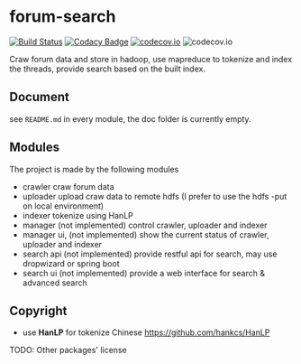 # forum-search

[![Build Status](https://travis-ci.org/at15/forum-search.svg?branch=master)](https://travis-ci.org/at15/forum-search)
[![Codacy Badge](https://api.codacy.com/project/badge/grade/790be2c9fe3b469c8a9660c6b8d67a43)](https://www.codacy.com/app/at15/forum-search)
[![codecov.io](https://codecov.io/github/at15/forum-search/coverage.svg?branch=master)](https://codecov.io/github/at15/forum-search?branch=master)
![codecov.io](https://codecov.io/github/at15/forum-search/branch.svg?branch=master)

Craw forum data and store in hadoop, use mapreduce to tokenize and index the threads, provide search based on the built index.

## Document

see `README.md` in every module, the doc folder is currently empty.

## Modules

The project is made by the following modules

- crawler  craw forum data
- uploader upload craw data to remote hdfs (I prefer to use the hdfs -put on local environment)
- indexer tokenize using HanLP
- manager (not implemented) control crawler, uploader and indexer
- manager ui, (not implemented) show the current status of crawler, uploader and indexer
- search api (not implemented) provide restful api for search, may use dropwizard or spring boot
- search ui (not implemented) provide a web interface for search & advanced search

## Copyright

- use **HanLP** for tokenize Chinese https://github.com/hankcs/HanLP

TODO: Other packages' license